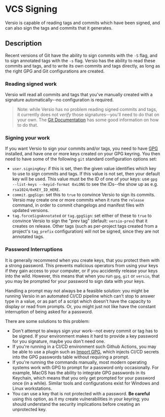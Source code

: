 # VCS Signing

Versio is capable of reading tags and commits which have been signed,
and can also sign the tags and commits that it generates.

## Description

Recent versions of Git have the ability to sign commits with the `-S`
flag, and to sign annotated tags with the `-s` flag. Versio has the
ability to read these commits and tags, and to write its own commits and
tags directly, as long as the right GPG and Git configurations are
created.

### Reading signed work

Versio will read all commits and tags that you've manually created with
a signature automatically--no configuration is required.

> Note: while Versio has no problem reading signed commits and tags, it
> currently does not _verify_ those signatures--you'll need to do that
> on your own. The [Git
> Documentation](https://git-scm.com/book/en/v2/Git-Tools-Signing-Your-Work)
> has some good information on how to do that.

### Signing your work

If you want Versio to sign your commits and/or tags, you need to have
[GPG](https://gnupg.org/) installed, and have one or more keys created
on your GPG keyring. You then need to have some of the following `git`
standard configuration options set:

- `user.signingKey`: if this is set, then the given value identifies
  which key to use to sign commits and tags. If this value is not set,
  then your default key will be used. This value must be the ID of one
  of your keys: use `gpg --list-keys --keyid-format 0xLONG` to see the
  IDs--the show up as e.g. `rsa1024/0xKEY_ID_HERE`.
- `commit.gpgSign`: set this to `true` to convince Versio to sign its
  commits. Versio may create one or more commits when it runs the
  `release` command, in order to commit changelogs and manifest files
  with updated versions.
- `tag.forceSignAnnotated` or `tag.gpgSign`: set either of these to
  `true` to convince Versio to sign the "prev tag" (default:
  `versio-prev`) that it creates on release. Other tags (such as
  per-project tags created from a project's `tag_prefix` configuration)
  will not be signed, since they are not annotated tags.

### Password Interruptions

It is generally recommend when you create keys, that you protect them
with a strong password. This prevents malicious operators from using
your keys if they gain access to your computer, or if you accidently
release your keys into the wild. However, this means that when you run
`gpg`, `git` or `versio`, that you may be prompted for your password
to sign data with your keys.

Handling a prompt may not always be a feasible solution: you might be
running Versio in an automated CI/CD pipeline which can't stop to answer
type in a value, or as part of a script which doesn't have the capacity
to display or read from prompts. Or, you might just not like have the
constant interruption of being asked for a password.

There are some solutions to this problem:

- Don't attempt to always sign your work--not every commit or tag has to
  be signed. If your environment makes it hard to provide a key password
  for you signature, maybe you don't need one.
- If you're running in a CI/CD environment such Github Actions, you may
  be able to use a plugin such as [Import
  GPG](https://github.com/marketplace/actions/import-gpg), which injects
  CI/CD secrets into the GPG passwords table without requiring a prompt.
- If you're running the commands manually, most modern operating systems
  work with GPG to prompt for a password only occasionally. For example,
  MacOS has the ability to integrate GPG passwords in its Keychain,
  which means that you only get prompted for your password once (in a
  while). Similar tools and configurations exist for Windows and Linux
  workstations.
- You can use a key that is not protected with a password. **Be
  careful** using this option, as it my create vulnerabilities in your
  keyring; you should understand the security implications before
  creating an unprotected key.
